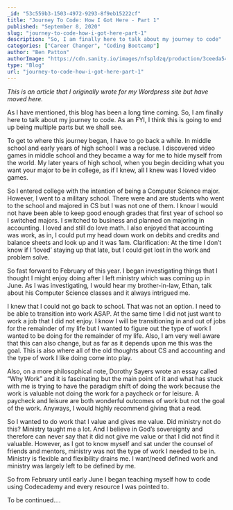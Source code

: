 ```yaml
---
_id: "53c559b3-1503-4972-9293-8f9eb15222cf"
title: "Journey To Code: How I Got Here - Part 1"
published: "September 8, 2020"
slug: "journey-to-code-how-i-got-here-part-1"
description: "So, I am finally here to talk about my journey to code"
categories: ["Career Changer", "Coding Bootcamp"]
author: "Ben Patton"
authorImage: "https://cdn.sanity.io/images/nfspldzq/production/3ceeda54221c7c0614ecc51f955c7be39a1da34e-512x512.jpg"
type: "Blog"
url: "journey-to-code-how-i-got-here-part-1"
---
```


_This is an article that I originally wrote for my Wordpress site but have moved here._

As I have mentioned, this blog has been a long time coming. So, I am finally here to talk about my journey to code. As an FYI, I think this is going to end up being multiple parts but we shall see.

To get to where this journey began, I have to go back a while. In middle school and early years of high school I was a recluse. I discovered video games in middle school and they became a way for me to hide myself from the world. My later years of high school, when you begin deciding what you want your major to be in college, as if I knew, all I knew was I loved video games.

So I entered college with the intention of being a Computer Science major. However, I went to a military school. There were and are students who went to the school and majored in CS but I was not one of them. I know I would not have been able to keep good enough grades that first year of school so I switched majors. I switched to business and planned on majoring in accounting. I loved and still do love math. I also enjoyed that accounting was work, as in, I could put my head down work on debits and credits and balance sheets and look up and it was 1am. Clarification: At the time I don’t know if I ‘loved’ staying up that late, but I could get lost in the work and problem solve.

So fast forward to February of this year. I began investigating things that I thought I might enjoy doing after I left ministry which was coming up in June. As I was investigating, I would hear my brother-in-law, Ethan, talk about his Computer Science classes and it always intrigued me.

I knew that I could not go back to school. That was not an option. I need to be able to transition into work ASAP. At the same time I did not just want to work a job that I did not enjoy. I know I will be transitioning in and out of jobs for the remainder of my life but I wanted to figure out the type of work I wanted to be doing for the remainder of my life. Also, I am very well aware that this can also change, but as far as it depends upon me this was the goal. This is also where all of the old thoughts about CS and accounting and the type of work I like doing come into play.

Also, on a more philosophical note, Dorothy Sayers wrote an essay called “Why Work” and it is fascinating but the main point of it and what has stuck with me is trying to have the paradigm shift of doing the work because the work is valuable not doing the work for a paycheck or for leisure. A paycheck and leisure are both wonderful outcomes of work but not the goal of the work. Anyways, I would highly recommend giving that a read.

So I wanted to do work that I value and gives me value. Did ministry not do this? Ministry taught me a lot. And I believe in God’s sovereignty and therefore can never say that it did not give me value or that I did not find it valuable. However, as I got to know myself and sat under the counsel of friends and mentors, ministry was not the type of work I needed to be in. Ministry is flexible and flexibility drains me. I want/need defined work and ministry was largely left to be defined by me.

So from February until early June I began teaching myself how to code using Codecademy and every resource I was pointed to.

To be continued….
